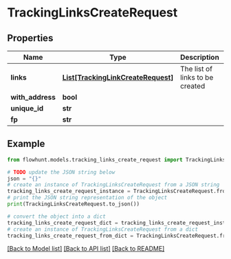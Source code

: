 # TrackingLinksCreateRequest


## Properties

Name | Type | Description | Notes
------------ | ------------- | ------------- | -------------
**links** | [**List[TrackingLinkCreateRequest]**](TrackingLinkCreateRequest.md) | The list of links to be created | 
**with_address** | **bool** |  | [optional] 
**unique_id** | **str** |  | [optional] 
**fp** | **str** |  | [optional] 

## Example

```python
from flowhunt.models.tracking_links_create_request import TrackingLinksCreateRequest

# TODO update the JSON string below
json = "{}"
# create an instance of TrackingLinksCreateRequest from a JSON string
tracking_links_create_request_instance = TrackingLinksCreateRequest.from_json(json)
# print the JSON string representation of the object
print(TrackingLinksCreateRequest.to_json())

# convert the object into a dict
tracking_links_create_request_dict = tracking_links_create_request_instance.to_dict()
# create an instance of TrackingLinksCreateRequest from a dict
tracking_links_create_request_from_dict = TrackingLinksCreateRequest.from_dict(tracking_links_create_request_dict)
```
[[Back to Model list]](../README.md#documentation-for-models) [[Back to API list]](../README.md#documentation-for-api-endpoints) [[Back to README]](../README.md)


